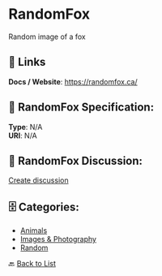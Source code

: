# RandomFox


Random image of a fox

##  🔗 Links
**Docs / Website**: https://randomfox.ca/

## 🧬 RandomFox Specification:
**Type**: N/A  
**URI**: N/A

## 💬 RandomFox Discussion:
[Create discussion](https://github.com/apis-list/apis-list/discussions/new)

## 🗄️ Categories:
- [Animals](https://github.com/apis-list/apis-list#animals-)
- [Images & Photography](https://github.com/apis-list/apis-list#images--photography-)
- [Random](https://github.com/apis-list/apis-list#random-)




🔙 [Back to List](https://github.com/apis-list/apis-list)
